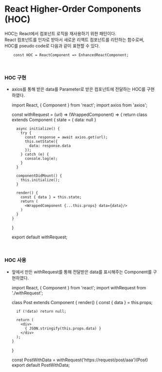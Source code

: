 # React Higher-Order Components (HOC)

HOC는 React에서 컴포넌트 로직을 재사용하기 위한 패턴이다.
<br>
React 컴포넌트를 인자로 받아서 새로운 리액트 컴포넌트를 리턴하는 함수로써,
<br>
HOC를 pseudo code로 다음과 같이 표현할 수 있다.
  
  
        const HOC = ReactComponent => EnhancedReactComponent;
<br>

### HOC 구현

* axios를 통해 받은 data를 Parameter로 받은 컴포넌트에 전달하는 HOC를 구현하였다.


    import React, { Component } from 'react';
    import axios from 'axios';
    
    const withRequest = (url) => (WrappedComponent) => {
      return class extends Component {
        state = {
          data: null
        }
    
        async initialize() {
          try {
            const response = await axios.get(url);
            this.setState({
              data: response.data
            });
          } catch (e) {
            console.log(e);
          }
        }
    
        componentDidMount() {
          this.initialize();
        }
    
        render() {
          const { data } = this.state;
          return (
            <WrappedComponent {...this.props} data={data}/>
          )
        }
      }
    }
    
    export default withRequest;

<br>

### HOC 사용

* 앞에서 만든 withRequest를 통해 전달받은 data를 표시해주는 Component를 구현하였다.


    import React, { Component } from 'react';
    import withRequest from './withRequest';
    
    class Post extends Component {
      render() {
        const { data } = this.props;
        
        if (!data) return null;
    
        return (
          <div>
            { JSON.stringify(this.props.data) }    
          </div>
        );
      }
    }
    
    const PostWithData = withRequest('https://request/post/aaa')(Post)
    export default PostWithData;